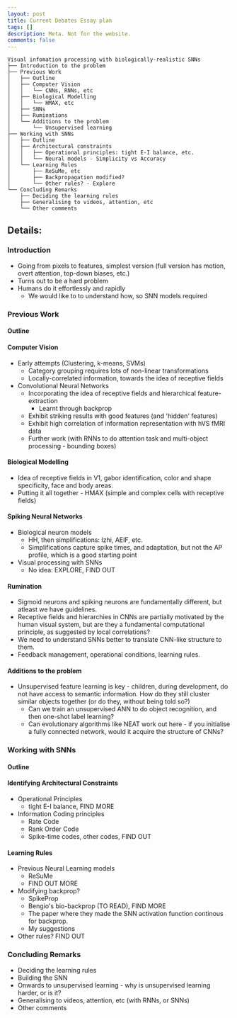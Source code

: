```yaml
---
layout: post
title: Current Debates Essay plan
tags: []
description: Meta. Not for the website.
comments: false
---
```


```
Visual infomation processing with biologically-realistic SNNs
├── Introduction to the problem
├── Previous Work
│   ├── Outline
│   ├── Computer Vision
│   │   └── CNNs, RNNs, etc
│   ├── Biological Modelling
│   │   └── HMAX, etc
│   ├── SNNs
│   ├── Ruminations
│   └── Additions to the problem
│       └── Unsupervised learning
├── Working with SNNs
│   ├── Outline
│   ├── Architectural constraints
│   │   ├── Operational principles: tight E-I balance, etc.
│   │   └── Neural models - Simplicity vs Accuracy
│   └── Learning Rules
│       ├── ReSuMe, etc
│       ├── Backpropagation modified?
│       └── Other rules? - Explore
└── Concluding Remarks
    ├── Deciding the learning rules
    ├── Generalising to videos, attention, etc
    └── Other comments
```

## Details:

### Introduction
- Going from pixels to features, simplest version (full version has motion, overt attention, top-down biases, etc.)
- Turns out to be a hard problem
- Humans do it effortlessly and rapidly
  - We would like to to understand how, so SNN models required

### Previous Work
#### Outline
#### Computer Vision
- Early attempts (Clustering, k-means, SVMs)
  - Category grouping requires lots of non-linear transformations
  - Locally-correlated information, towards the idea of receptive fields
- Convolutional Neural Networks
  - Incorporating the idea of receptive fields and hierarchical feature-extraction
      - Learnt through backprop
  - Exhibit striking results with good features (and 'hidden' features)
  - Exhibit high correlation of information representation with hVS fMRI data
  - Further work (with RNNs to do attention task and multi-object processing - bounding boxes)

#### Biological Modelling
- Idea of receptive fields in V1, gabor identification, color and shape specificity, face and body areas.
- Putting it all together - HMAX (simple and complex cells with receptive fields)

#### Spiking Neural Networks
- Biological neuron models
  - HH, then simplifications: Izhi, AEIF, etc.
  - Simplifications capture spike times, and adaptation, but not the AP profile, which is a good starting point
- Visual processing with SNNs
  - No idea: EXPLORE, FIND OUT
  
#### Rumination
- Sigmoid neurons and spiking neurons are fundamentally different, but atleast we have guidelines.
- Receptive fields and hierarchies in CNNs are partially motivated by the human visual system, but are they a fundamental computational principle, as suggested by local correlations?
- We need to understand SNNs better to translate CNN-like structure to them.
- Feedback management, operational conditions, learning rules.

#### Additions to the problem
- Unsupervised feature learning is key - children, during development, do not have access to semantic information. How do they still cluster similar objects together (or do they, without being told so?)
  - Can we train an unsupervised ANN to do object recognition, and then one-shot label learning?
  - Can evolutionary algorithms like NEAT work out here - if you initialise a fully connected network, would it acquire the structure of CNNs?

### Working with SNNs
#### Outline
#### Identifying Architectural Constraints
- Operational Principles
  - tight E-I balance, FIND MORE
- Information Coding principles
  - Rate Code
  - Rank Order Code
  - Spike-time codes, other codes, FIND OUT

#### Learning Rules
- Previous Neural Learning models
  - ReSuMe
  - FIND OUT MORE
- Modifying backprop?
  - SpikeProp
  - Bengio's bio-backprop (TO READ), FIND MORE
  - The paper where they made the SNN activation function continous for backprop.
  - My suggestions
- Other rules? FIND OUT

### Concluding Remarks
- Deciding the learning rules
- Building the SNN
- Onwards to unsupervised learning - why is unsupervised learning harder, or is it?
- Generalising to videos, attention, etc (with RNNs, or SNNs)
- Other comments



